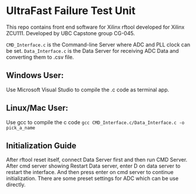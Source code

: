 # UltraFast Failure Test Unit

This repo contains front end software for Xilinx rftool developed for Xilinx ZCU111. Developed by UBC Capstone group CG-045.

`CMD_Interface.c` is the Command-line Server where ADC and PLL clock can be set.
`Data_Interface.c` is the Data Server for receiving ADC Data and converting them to .csv file.

## Windows User:

Use Microsoft Visual Studio to compile the .c code as terminal app.

## Linux/Mac User:

Use gcc to compile the c code
`gcc CMD_Interface.c/Data_Interface.c -o pick_a_name`

## Initialization Guide

After rftool reset itself, connect Data Server first and then run CMD Server. After cmd server showing Restart Data server, enter D on data server to restart the interface. And then press enter on cmd server to continue initialization. There are some preset settings for ADC which can be use directly.
